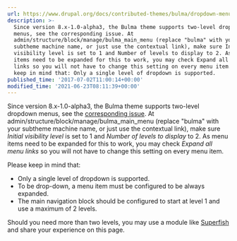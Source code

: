 ```yaml
---
url: https://www.drupal.org/docs/contributed-themes/bulma/dropdown-menu-in-navbar
description: >-
  Since version 8.x-1.0-alpha3, the Bulma theme supports two-level dropdown
  menus, see the corresponding issue. At
  admin/structure/block/manage/bulma_main_menu (replace "bulma" with your
  subtheme machine name, or just use the contextual link), make sure Initial
  visibility level is set to 1 and Number of levels to display to 2. As menu
  items need to be expanded for this to work, you may check Expand all menu
  links so you will not have to change this setting on every menu item. Please
  keep in mind that: Only a single level of dropdown is supported.
published_time: '2017-07-02T11:00:14+00:00'
modified_time: '2021-06-23T08:11:39+00:00'
---
```

Since version 8.x-1.0-alpha3, the Bulma theme supports two-level dropdown menus, see the [corresponding issue](https://www.drupal.org/project/bulma/issues/2885806). At admin/structure/block/manage/bulma\_main\_menu (replace "bulma" with your subtheme machine name, or just use the contextual link), make sure _Initial visibility level_ is set to 1 and _Number of levels to display_ to 2\. As menu items need to be expanded for this to work, you may check _Expand all menu links_ so you will not have to change this setting on every menu item.

Please keep in mind that:

* Only a single level of dropdown is supported.
* To be drop-down, a menu item must be configured to be always expanded.
* The main navigation block should be configured to start at level 1 and use a maximum of 2 levels.

Should you need more than two levels, you may use a module like [Superfish](https://www.drupal.org/project/superfish) and share your experience on this page.